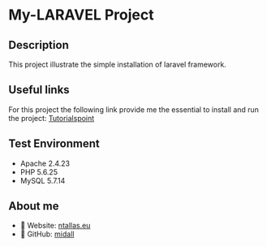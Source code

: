 # My-LARAVEL Project

## Description
This project illustrate the simple installation of laravel framework.

## Useful links
For this project the following link provide me the essential to install and run the project: [Tutorialspoint](https://www.tutorialspoint.com/laravel/laravel_configuration.htm)

## Test Environment
- Apache 2.4.23
- PHP 5.6.25
- MySQL 5.7.14

## About me
- :link: Website: [ntallas.eu](https://ntallas.eu)
- :link: GitHub: [midall](https://github.com/midall)